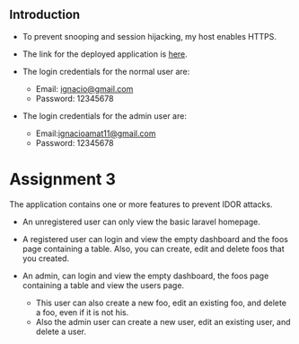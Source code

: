 ## Introduction
- To prevent snooping and session hijacking, my host enables HTTPS. 
- The link for the deployed application is [here](https://thirdassignment-1492b719011b.herokuapp.com/).
- The login credentials for the normal user are: 
  - Email: ignacio@gmail.com 
  - Password: 12345678

- The login credentials for the admin user are: 
  - Email:ignacioamat11@gmail.com 
  - Password: 12345678

# Assignment 3

The application contains one or more features to prevent IDOR attacks. 
- An unregistered user can only view the basic laravel homepage.
- A registered user can login and view the empty dashboard and the foos page containing a table. Also, you can create, edit and delete foos that you created.

- An admin, can login and view the empty dashboard, the foos page containing a table and view the users page.
  - This user can also create a new foo, edit an existing foo, and delete a foo, even if it is not his.
  - Also the admin user can create a new user, edit an existing user, and delete a user.
